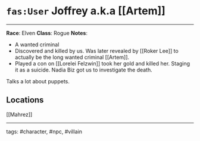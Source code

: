 # `fas:User` Joffrey a.k.a [[Artem]]
---

**Race**: Elven
**Class**: Rogue
**Notes**: 
- A wanted criminal
- Discovered and killed by us. Was later revealed by [[Roker Lee]] to actually be the long wanted criminal [[Artem]].
- Played a con on [[Lorelei Felzwin]] took her gold and killed her. Staging it as a suicide. Nadia Biz got us to investigate the death. 

Talks a lot about puppets.

## Locations
[[Mahrez]]

---
tags: #character, #npc, #villain